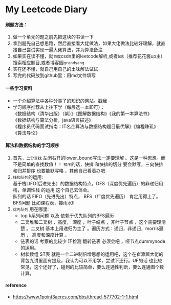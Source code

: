 # My Leetcode Diary

#### 刷题方法：<br/>
1. 做一个单元的题之前先把这块的书读一下<br/>
2. 拿到题先自己想思路，然后直接看大佬做法，如果大佬做法比较好理解，就直接自己尝试实现一遍大佬算法，并为算法备注<br/>
3. 如果实在读不懂，就`百度`csdn里的leetcode解析,或者`b站`（推荐花花酱up主）搜索相应题目,或者博客园`grandyang`<br/>
4. 实在还不懂，就自己用自己的土味解法试试<br/>
5. 写完的代码放到github里：用md文件填写<br/>

#### 一些学习资料
- 一个介绍算法中各种分类了的知识的网站。[戳我](https://oi-wiki.org/)
- 学习顺序推荐从上往下学（每层选一本即可）：<br/>
  《数据结构（清华出版）（紫）》《图解数据结构》《我的第一本算法书》<br/>
  《数据结构与算法分析，java语言描述》<br/>
  《程序员代码面试指南：IT名企算法与数据结构题目最优解》《编程珠玑》<br/>
  《算法导论》

#### 算法和数据结构的学习顺序
1. 首先，`二分查找` 左闭右开的lower_bound写法一定要理解 。这是一种思想。而不是简单的查找数值！！
   `排序`的话，快排 和快排的切分 要会默写，三向快排和归并排序 也要能默写咯 ，其他自己看着办吧
2. `栈和队列`的运用:<br/>
   基于栈LIFO(后进先出）的数据结构特点，DFS（深度优先遍历）的非递归用栈，单调性栈 的运用 这个自己去体会。<br/>
   队列的话 FIFO（先进先出）特点， BFS（广度优先遍历） 肯定用得上了。 BFS问题  比如课程表，接雨水Ⅱ<br/>
3. `优先队列` 用在哪里:<br/>
   - top k系列问题  以及 依赖于优先队列的BFS遍历
   - 二叉堆和二叉树  ，高度， 深度 ，叶子结点 ，非叶子节点 ，这个需要理清楚 。二叉树 基本上用递归为主了 。遍历方式：递归，非递归，morris遍历 ， 高度和深度计算 。
   - 链表的话  考察的比较少 环检测 翻转链表 必须会吧 ，哑节点dummynode的运用。
   - 树状数组 ST表 就是一个二进制倍增思想的运用吧，这个在崔添翼大佬的背包九讲里面有提及，我认为可以不用学，尝试下还行。UF的话 也比较常见，这个还好了，碰到的比较简单，要么连通性判断，要么连通图个数计算。
   
   
   
   
#### reference
- https://www.1point3acres.com/bbs/thread-577702-1-1.html
   
